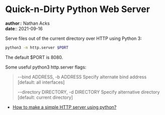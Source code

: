 # Quick-n-Dirty Python Web Server

**author**:: Nathan Acks  
**date**:: 2021-09-16

Serve files out of the current directory over HTTP using Python 3:

```bash
python3 -m http.server $PORT
```

The default $PORT is 8080.

Some useful python3 http.server flags:

> --bind ADDRESS, -b ADDRESS
> Specify alternate bind address [default: all interfaces]
> 
> --directory DIRECTORY, -d DIRECTORY
> Specify alternative directory [default: current directory]

* [How to make a simple HTTP server using python?](https://spoofing.medium.com/how-to-make-a-simple-http-server-using-python-ea35f0b741a4)
